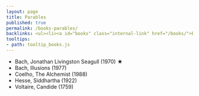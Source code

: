 ```yaml
---
layout: page
title: Parables
published: true
permalink: /books-parables/
backlinks: <ul><li><a id="books" class="internal-link" href="/books/">Books</a></li></ul>
tooltips: 
- path: tooltip_books.js
---
```


* Bach, Jonathan Livingston Seagull (1970) ★
* Bach, Illusions (1977)
* Coelho, The Alchemist (1988)
* Hesse, Siddhartha (1922)
* Voltaire, Candide (1759)
